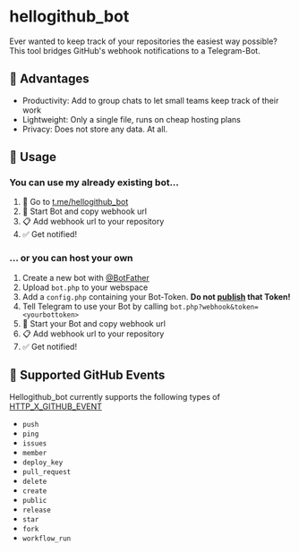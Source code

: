 # hellogithub_bot
Ever wanted to keep track of your repositories the easiest way possible? This tool bridges GitHub's webhook notifications to a Telegram-Bot.

## 🔶 Advantages
- Productivity: Add to group chats to let small teams keep track of their work
- Lightweight: Only a single file, runs on cheap hosting plans
- Privacy: Does not store any data. At all.


## 🔶 Usage
### You can use my already existing bot...
1. 🔗 Go to [t.me/hellogithub_bot](https://t.me/hellogithub_bot)
2. 🤖 Start Bot and copy webhook url
3. 📋 Add webhook url to your repository
4. ✅ Get notified!

### ... or you can host your own
1. Create a new bot with [@BotFather](https://t.me/BotFather)
1. Upload ```bot.php``` to your webspace
2. Add a ```config.php``` containing your Bot-Token. **Do not [publish](https://core.telegram.org/bots#6-botfather) that Token!**
1. Tell Telegram to use your Bot by calling ```bot.php?webhook&token=<yourbottoken>```
1. 🤖 Start your Bot and copy webhook url
3. 📋 Add webhook url to your repository
4. ✅ Get notified!

## 🔶 Supported GitHub Events
Hellogithub_bot currently supports the following types of [HTTP_X_GITHUB_EVENT](https://docs.github.com/en/free-pro-team@latest/developers/webhooks-and-events/webhook-events-and-payloads)
* ```push```
* ```ping```
* ```issues```
* ```member```
* ```deploy_key```
* ```pull_request```
* ```delete```
* ```create```
* ```public```
* ```release```
* ```star```
* ```fork```
* ```workflow_run```


